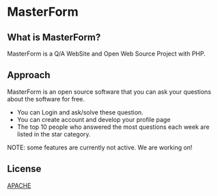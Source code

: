 # MasterForm 

## What is MasterForm?
MasterForm is a Q/A WebSite and Open Web Source Project with PHP.

## Approach

MasterForm is an open source software that you can ask your questions about the software for free.

* You can Login and ask/solve these question.
* You can create account and develop your profile page
* The top 10 people who answered the most questions each week are listed in the star category.

NOTE: some features are currently not active. We are working on!





## License
[APACHE](http://www.apache.org/licenses/LICENSE-2.0)
